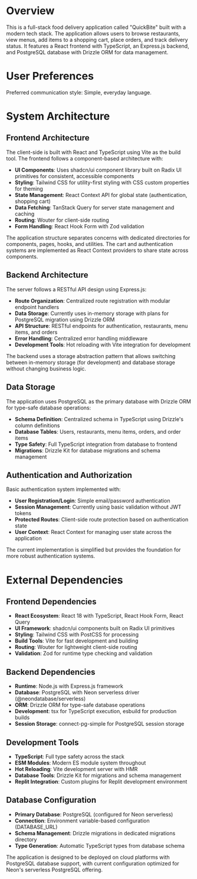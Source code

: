 # Overview

This is a full-stack food delivery application called "QuickBite" built with a modern tech stack. The application allows users to browse restaurants, view menus, add items to a shopping cart, place orders, and track delivery status. It features a React frontend with TypeScript, an Express.js backend, and PostgreSQL database with Drizzle ORM for data management.

# User Preferences

Preferred communication style: Simple, everyday language.

# System Architecture

## Frontend Architecture
The client-side is built with React and TypeScript using Vite as the build tool. The frontend follows a component-based architecture with:

- **UI Components**: Uses shadcn/ui component library built on Radix UI primitives for consistent, accessible components
- **Styling**: Tailwind CSS for utility-first styling with CSS custom properties for theming
- **State Management**: React Context API for global state (authentication, shopping cart)
- **Data Fetching**: TanStack Query for server state management and caching
- **Routing**: Wouter for client-side routing
- **Form Handling**: React Hook Form with Zod validation

The application structure separates concerns with dedicated directories for components, pages, hooks, and utilities. The cart and authentication systems are implemented as React Context providers to share state across components.

## Backend Architecture
The server follows a RESTful API design using Express.js:

- **Route Organization**: Centralized route registration with modular endpoint handlers
- **Data Storage**: Currently uses in-memory storage with plans for PostgreSQL migration using Drizzle ORM
- **API Structure**: RESTful endpoints for authentication, restaurants, menu items, and orders
- **Error Handling**: Centralized error handling middleware
- **Development Tools**: Hot reloading with Vite integration for development

The backend uses a storage abstraction pattern that allows switching between in-memory storage (for development) and database storage without changing business logic.

## Data Storage
The application uses PostgreSQL as the primary database with Drizzle ORM for type-safe database operations:

- **Schema Definition**: Centralized schema in TypeScript using Drizzle's column definitions
- **Database Tables**: Users, restaurants, menu items, orders, and order items
- **Type Safety**: Full TypeScript integration from database to frontend
- **Migrations**: Drizzle Kit for database migrations and schema management

## Authentication and Authorization
Basic authentication system implemented with:

- **User Registration/Login**: Simple email/password authentication
- **Session Management**: Currently using basic validation without JWT tokens
- **Protected Routes**: Client-side route protection based on authentication state
- **User Context**: React Context for managing user state across the application

The current implementation is simplified but provides the foundation for more robust authentication systems.

# External Dependencies

## Frontend Dependencies
- **React Ecosystem**: React 18 with TypeScript, React Hook Form, React Query
- **UI Framework**: shadcn/ui components built on Radix UI primitives
- **Styling**: Tailwind CSS with PostCSS for processing
- **Build Tools**: Vite for fast development and building
- **Routing**: Wouter for lightweight client-side routing
- **Validation**: Zod for runtime type checking and validation

## Backend Dependencies
- **Runtime**: Node.js with Express.js framework
- **Database**: PostgreSQL with Neon serverless driver (@neondatabase/serverless)
- **ORM**: Drizzle ORM for type-safe database operations
- **Development**: tsx for TypeScript execution, esbuild for production builds
- **Session Storage**: connect-pg-simple for PostgreSQL session storage

## Development Tools
- **TypeScript**: Full type safety across the stack
- **ESM Modules**: Modern ES module system throughout
- **Hot Reloading**: Vite development server with HMR
- **Database Tools**: Drizzle Kit for migrations and schema management
- **Replit Integration**: Custom plugins for Replit development environment

## Database Configuration
- **Primary Database**: PostgreSQL (configured for Neon serverless)
- **Connection**: Environment variable-based configuration (DATABASE_URL)
- **Schema Management**: Drizzle migrations in dedicated migrations directory
- **Type Generation**: Automatic TypeScript types from database schema

The application is designed to be deployed on cloud platforms with PostgreSQL database support, with current configuration optimized for Neon's serverless PostgreSQL offering.